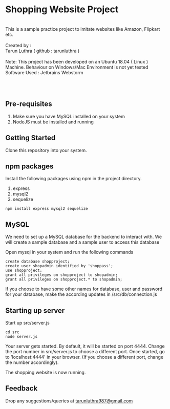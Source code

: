 # Shopping Website Project
<br>
This is a sample practice project to imitate websites like Amazon, Flipkart etc.
<br>
<br>
Created by : <br>
Tarun Luthra
( github : tarunluthra )<br>
<br>
Note: This project has been developed on an Ubuntu 18.04 ( Linux ) Machine. Behaviour on Windows/Mac Environment is not yet tested
<br>
Software Used : Jetbrains Webstorm
<br>


<br><br>
## Pre-requisites
1. Make sure you have  MySQL installed on your system
2. NodeJS must be installed and running

## Getting Started
Clone this repository into your system.

## npm packages
Install the following packages using npm in the project directory.
1. express
2. mysql2
3. sequelize

```
npm install express mysql2 sequelize
```

## MySQL
We need to set up a MySQL database for the backend to interact with.
We will create a sample database and a sample user to access this database

Open mysql in your system and run the following commands
```mysql
create database shopproject;
create user shopadmin identified by 'shoppass';
use shopproject;
grant all privileges on shopproject to shopadmin;
grant all privileges on shopproject.* to shopadmin;
```

If you choose to have some other names for database, user and password for your database, make the according updates in /src/db/connection.js

## Starting up server
Start up src/server.js
```
cd src
node server.js
```

Your server gets started. By default, it will be started on port 4444. Change the port number in src/server.js to choose a different port.
Once started, go to 'localhost:4444' in your browser. (If you choose a different port, change the number accordingly).

The shopping website is now running.

## Feedback
Drop any suggestions/queries at tarunluthra987@gmail.com
